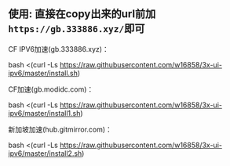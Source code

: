 

## 使用:  直接在copy出来的url前加`https://gb.333886.xyz/`即可
CF IPV6加速(gb.333886.xyz)：

 bash <(curl -Ls https://raw.githubusercontent.com/w16858/3x-ui-ipv6/master/install.sh)

CF加速(gb.modidc.com)：

 bash <(curl -Ls https://raw.githubusercontent.com/w16858/3x-ui-ipv6/master/install1.sh)


新加坡加速(hub.gitmirror.com)：

bash <(curl -Ls https://raw.githubusercontent.com/w16858/3x-ui-ipv6/master/install2.sh)

